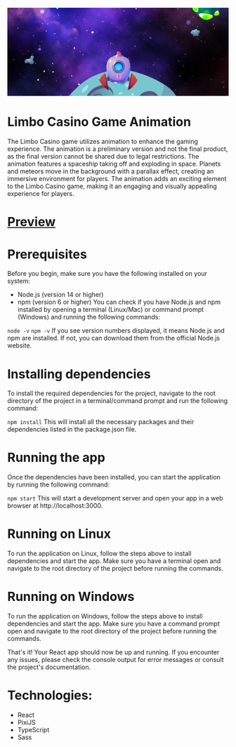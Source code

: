 ![screen](./screen.png)

# Limbo Casino Game Animation
The Limbo Casino game utilizes animation to enhance the gaming experience. The animation is a preliminary version and not the final product, as the final version cannot be shared due to legal restrictions.
The animation features a spaceship taking off and exploding in space. Planets and meteors move in the background with a parallax effect, creating an immersive environment for players.
The animation adds an exciting element to the Limbo Casino game, making it an engaging and visually appealing experience for players.

# [Preview](https://dead-tr.github.io/SpaceShipAnimation/)

# Prerequisites
Before you begin, make sure you have the following installed on your system:

- Node.js (version 14 or higher)
- npm (version 6 or higher)
You can check if you have Node.js and npm installed by opening a terminal (Linux/Mac) or command prompt (Windows) and running the following commands:

```node -v```
```npm -v```
If you see version numbers displayed, it means Node.js and npm are installed. If not, you can download them from the official Node.js website.

# Installing dependencies
To install the required dependencies for the project, navigate to the root directory of the project in a terminal/command prompt and run the following command:

```npm install```
This will install all the necessary packages and their dependencies listed in the package.json file.

# Running the app
Once the dependencies have been installed, you can start the application by running the following command:

```npm start```
This will start a development server and open your app in a web browser at http://localhost:3000.

# Running on Linux
To run the application on Linux, follow the steps above to install dependencies and start the app. Make sure you have a terminal open and navigate to the root directory of the project before running the commands.

# Running on Windows
To run the application on Windows, follow the steps above to install dependencies and start the app. Make sure you have a command prompt open and navigate to the root directory of the project before running the commands.

That's it! Your React app should now be up and running. If you encounter any issues, please check the console output for error messages or consult the project's documentation.

# Technologies:
- React
- PixiJS
- TypeScript
- Sass